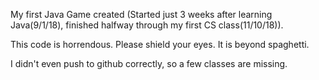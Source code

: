 My first Java Game created (Started just 3 weeks after learning Java(9/1/18), finished halfway through my first CS class(11/10/18)). 

This code is horrendous. Please shield your eyes. It is beyond spaghetti. 

I didn't even push to github correctly, so a few classes are missing.
